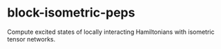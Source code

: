 # block-isometric-peps

Compute excited states of locally interacting Hamiltonians with isometric tensor networks. 